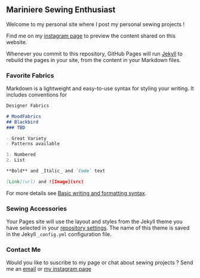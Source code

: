 ## Mariniere Sewing Enthusiast

Welcome to my personal site where I post my personal sewing projects !

Find me on my [instagram page](https://www.instagram.com/sewist_mariniere/) to preview the content shared on this website.

Whenever you commit to this repository, GitHub Pages will run [Jekyll](https://jekyllrb.com/) to rebuild the pages in your site, from the content in your Markdown files.

### Favorite Fabrics

Markdown is a lightweight and easy-to-use syntax for styling your writing. It includes conventions for

```markdown
Designer Fabrics

# MoodFabrics
## Blackbird
### TBD

- Great Variety
- Patterns available

1. Numbered
2. List

**Bold** and _Italic_ and `Code` text

[Link](url) and ![Image](src)
```

For more details see [Basic writing and formatting syntax](https://docs.github.com/en/github/writing-on-github/getting-started-with-writing-and-formatting-on-github/basic-writing-and-formatting-syntax).

### Sewing Accessories 

Your Pages site will use the layout and styles from the Jekyll theme you have selected in your [repository settings](https://github.com/idalyfranco/idalyfranco.github.io/settings/pages). The name of this theme is saved in the Jekyll `_config.yml` configuration file.

### Contact Me

Would you like to suscribe to my page or chat about sewing projects ? Send me an [email](sewistmariniere@gmail.com) or [my instagram page](https://www.instagram.com/sewist_mariniere/) 
